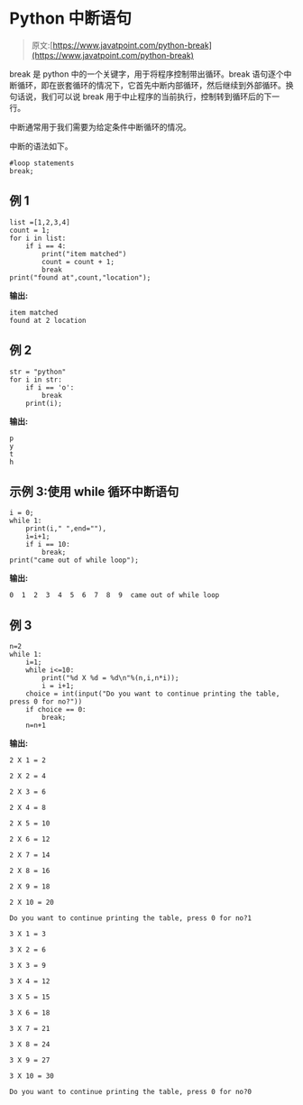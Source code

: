 # Python 中断语句

> 原文:[https://www.javatpoint.com/python-break](https://www.javatpoint.com/python-break)

break 是 python 中的一个关键字，用于将程序控制带出循环。break 语句逐个中断循环，即在嵌套循环的情况下，它首先中断内部循环，然后继续到外部循环。换句话说，我们可以说 break 用于中止程序的当前执行，控制转到循环后的下一行。

中断通常用于我们需要为给定条件中断循环的情况。

中断的语法如下。

```
#loop statements
break; 

```

## 例 1

```
list =[1,2,3,4]
count = 1;
for i in list:
    if i == 4:
        print("item matched")
        count = count + 1;
        break
print("found at",count,"location");

```

**输出:**

```
item matched
found at 2 location

```

## 例 2

```
str = "python"
for i in str:
    if i == 'o':
        break
    print(i);

```

**输出:**

```
p
y
t
h

```

## 示例 3:使用 while 循环中断语句

```
i = 0;
while 1:
    print(i," ",end=""),
    i=i+1;
    if i == 10:
        break;
print("came out of while loop");

```

**输出:**

```
0  1  2  3  4  5  6  7  8  9  came out of while loop

```

## 例 3

```
n=2
while 1:
    i=1;
    while i<=10:
        print("%d X %d = %d\n"%(n,i,n*i));
        i = i+1;
    choice = int(input("Do you want to continue printing the table, press 0 for no?"))
    if choice == 0:
        break;    
    n=n+1

```

**输出:**

```
2 X 1 = 2

2 X 2 = 4

2 X 3 = 6

2 X 4 = 8

2 X 5 = 10

2 X 6 = 12

2 X 7 = 14

2 X 8 = 16

2 X 9 = 18

2 X 10 = 20

Do you want to continue printing the table, press 0 for no?1

3 X 1 = 3

3 X 2 = 6

3 X 3 = 9

3 X 4 = 12

3 X 5 = 15

3 X 6 = 18

3 X 7 = 21

3 X 8 = 24

3 X 9 = 27

3 X 10 = 30

Do you want to continue printing the table, press 0 for no?0

```